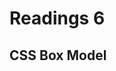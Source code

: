 # Readings 6

## CSS Box Model

<!--
## Prebuilt & Customizable themes

Surprise! No recommended Treehouse watching for this session, but there is an optional video. Instead, I'd like you to start exploring **Prebuilt & Customizable themes**.

-   Click around and start finding your favorite themes on these sites: **(required)**

    -   <https://html5up.net/>
    -   <https://bootswatch.com/>
    -   <http://startbootstrap.com/>
    -   <http://www.bootstrapzero.com/>
    -   <https://wrapbootstrap.com/>

-   [Customizing Bootstrap](https://teamtreehouse.com/library/framework-basics/build-a-website-with-bootstrap/customizing-bootstrap) _(optional)_
    -   If you want to generate a custom Bootstrap theme, you can always do so by using <http://getbootstrap.com/customize/>. However, it does require you to know exactly what you want, and plug in all the styles yourself. Probably just be easier to use a prebuilt theme :) -->
